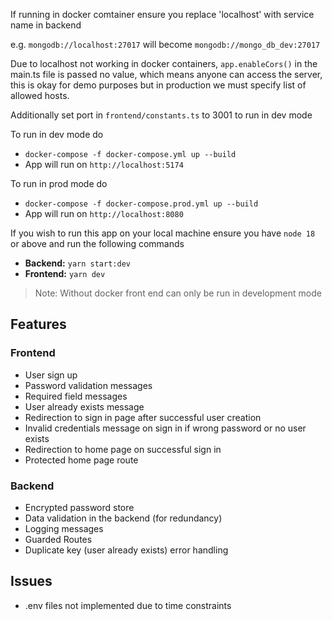 If running in docker comtainer ensure you replace 'localhost' with service name in backend

e.g. `mongodb://localhost:27017` will become `mongodb://mongo_db_dev:27017`

Due to localhost not working in docker containers, `app.enableCors()` in the main.ts file is passed no value, which means anyone can access the server, this is okay for demo purposes but in production we must specify list of allowed hosts.

Additionally set port in `frontend/constants.ts` to 3001 to run in dev mode

To run in dev mode do

- `docker-compose -f docker-compose.yml up --build`
- App will run on `http://localhost:5174`

To run in prod mode do

- `docker-compose -f docker-compose.prod.yml up --build`
- App will run on `http://localhost:8080`

If you wish to run this app on your local machine ensure you have `node 18` or above and run the following commands

- **Backend:** `yarn start:dev`
- **Frontend:** `yarn dev`

> Note: Without docker front end can only be run in development mode

## Features

### Frontend

- User sign up
- Password validation messages
- Required field messages
- User already exists message
- Redirection to sign in page after successful user creation
- Invalid credentials message on sign in if wrong password or no user exists
- Redirection to home page on successful sign in
- Protected home page route

### Backend

- Encrypted password store
- Data validation in the backend (for redundancy)
- Logging messages
- Guarded Routes
- Duplicate key (user already exists) error handling

## Issues

- .env files not implemented due to time constraints
